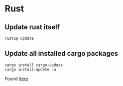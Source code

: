# Rust

## Update rust itself
```
rustup update
```
## Update all installed cargo packages
```
cargo install cargo-update
cargo install-update -a
```
Found [here](https://stackoverflow.com/questions/68509475/what-is-the-command-to-update-all-my-rust-packages)
